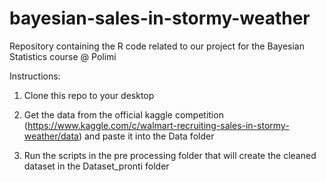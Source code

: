# bayesian-sales-in-stormy-weather
Repository containing the R code related to our project for the Bayesian Statistics course @ Polimi

Instructions:

1. Clone this repo to your desktop

2. Get the data from the official kaggle competition (https://www.kaggle.com/c/walmart-recruiting-sales-in-stormy-weather/data) and paste it into the Data folder

3. Run the scripts in the pre processing folder that will create the cleaned dataset in the Dataset_pronti folder


